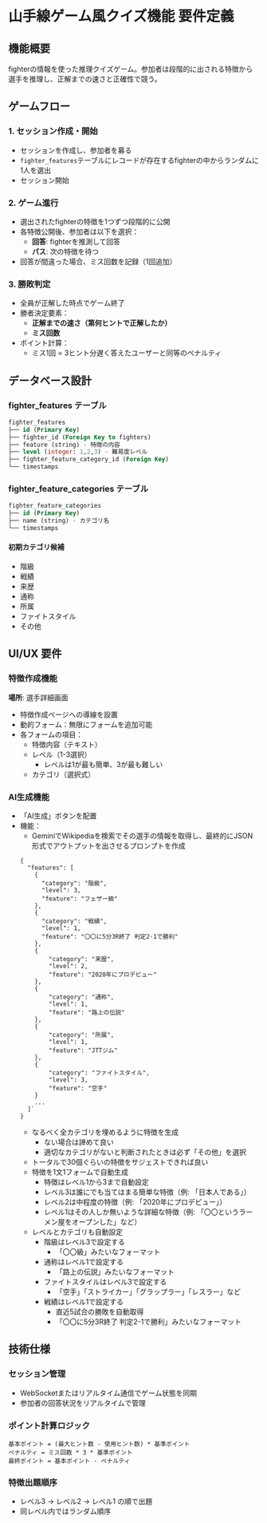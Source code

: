 # 山手線ゲーム風クイズ機能 要件定義

## 機能概要
fighterの情報を使った推理クイズゲーム。参加者は段階的に出される特徴から選手を推理し、正解までの速さと正確性で競う。

## ゲームフロー

### 1. セッション作成・開始
- セッションを作成し、参加者を募る
- `fighter_features`テーブルにレコードが存在するfighterの中からランダムに1人を選出
- セッション開始

### 2. ゲーム進行
- 選出されたfighterの特徴を1つずつ段階的に公開
- 各特徴公開後、参加者は以下を選択：
  - **回答**: fighterを推測して回答
  - **パス**: 次の特徴を待つ
- 回答が間違った場合、ミス回数を記録（1回追加）

### 3. 勝敗判定
- 全員が正解した時点でゲーム終了
- 勝者決定要素：
  - **正解までの速さ（第何ヒントで正解したか）**
  - **ミス回数**
- ポイント計算：
  - ミス1回 = 3ヒント分遅く答えたユーザーと同等のペナルティ

## データベース設計

### fighter_features テーブル
```sql
fighter_features
├── id (Primary Key)
├── fighter_id (Foreign Key to fighters)
├── feature (string) - 特徴の内容
├── level (integer: 1,2,3) - 難易度レベル
├── fighter_feature_category_id (Foreign Key)
└── timestamps
```

### fighter_feature_categories テーブル
```sql
fighter_feature_categories
├── id (Primary Key)
├── name (string) - カテゴリ名
└── timestamps
```

#### 初期カテゴリ候補
- 階級
- 戦績  
- 来歴
- 通称
- 所属
- ファイトスタイル
- その他

## UI/UX 要件

### 特徴作成機能
**場所**: 選手詳細画面
- 特徴作成ページへの導線を設置
- 動的フォーム：無限にフォームを追加可能
- 各フォームの項目：
  - 特徴内容（テキスト）
  - レベル（1-3選択）
    - レベルは1が最も簡単、3が最も難しい
  - カテゴリ（選択式）

### AI生成機能
- 「AI生成」ボタンを配置
- 機能：
  - GeminiでWikipediaを検索でその選手の情報を取得し、最終的にJSON形式でアウトプットを出させるプロンプトを作成
  ```    
  {
    "features": [
      {
        "category": "階級",
        "level": 3,
        "feature": "フェザー級"
      },
      {
        "category": "戦績",
        "level": 1,
        "feature": "〇〇に5分3R終了 判定2-1で勝利"
      },
      {
          "category": "来歴",
          "level": 2,
          "feature": "2020年にプロデビュー"
      },
      {
          "category": "通称",
          "level": 1,
          "feature": "路上の伝説"
      },
      {
          "category": "所属",
          "level": 1,
          "feature": "JTTジム"
      },
      {
          "category": "ファイトスタイル",
          "level": 3,
          "feature": "空手"
      }
      ...
    ]`
  }
  ```
  - なるべく全カテゴリを埋めるように特徴を生成
    - ない場合は諦めて良い
    - 適切なカテゴリがないと判断されたときは必ず「その他」を選択
  - トータルで30個ぐらいの特徴をサジェストできれば良い
  - 特徴を1文1フォームで自動生成
    - 特徴はレベル1から3まで自動設定
    - レベル3は誰にでも当てはまる簡単な特徴（例: 「日本人である」）
    - レベル2は中程度の特徴（例: 「2020年にプロデビュー」）
    - レベル1はその人しか無いような詳細な特徴（例: 「〇〇というラーメン屋をオープンした」など）
  - レベルとカテゴリも自動設定
    - 階級はレベル3で設定する
      - 「〇〇級」みたいなフォーマット
    - 通称はレベル1で設定する
      - 「路上の伝説」みたいなフォーマット
    - ファイトスタイルはレベル3で設定する
      - 「空手」「ストライカー」「グラップラー」「レスラー」など
    - 戦績はレベル1で設定する
      - 直近5試合の勝敗を自動取得
      - 「〇〇に5分3R終了 判定2-1で勝利」みたいなフォーマット

## 技術仕様

### セッション管理
- WebSocketまたはリアルタイム通信でゲーム状態を同期
- 参加者の回答状況をリアルタイムで管理

### ポイント計算ロジック
```
基本ポイント = (最大ヒント数 - 使用ヒント数) * 基準ポイント
ペナルティ = ミス回数 * 3 * 基準ポイント  
最終ポイント = 基本ポイント - ペナルティ
```

### 特徴出題順序
- レベル3 → レベル2 → レベル1 の順で出題
- 同レベル内ではランダム順序
